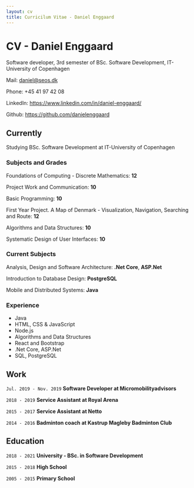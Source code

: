 ```yaml
---
layout: cv
title: Curricilum Vitae - Daniel Enggaard
---
```

# CV - Daniel Enggaard



Software developer, 3rd semester of BSc. Software Development, IT-University of Copenhagen

Mail: daniel@seos.dk

Phone: +45 41 97 42 08

LinkedIn: https://www.linkedin.com/in/daniel-enggaard/

Github: https://github.com/danielenggaard


## Currently

Studying BSc. Software Development at IT-University of Copenhagen


### Subjects and Grades

Foundations of Computing - Discrete Mathematics: __12__

Project Work and Communication: __10__

Basic Programming: __10__

First Year Project. A Map of Denmark - Visualization, Navigation, Searching and Route: __12__

Algorithms and Data Structures: __10__

Systematic Design of User Interfaces: __10__


### Current Subjects

Analysis, Design and Software Architecture: __.Net Core__, __ASP.Net__

Introduction to Database Design: __PostgreSQL__

Mobile and Distributed Systems: __Java__


### Experience

- Java
- HTML, CSS & JavaScript
- Node.js
- Algorithms and Data Structures
- React and Bootstrap
- .Net Core, ASP.Net
- SQL, PostgreSQL

## Work

`Jul. 2019 - Nov. 2019`
__Software Developer at Micromobilityadvisors__

`2018 - 2019`
__Service Assistant at Royal Arena__

`2015 - 2017`
__Service Assistant at Netto__

`2014 - 2016`
__Badminton coach at Kastrup Magleby Badminton Club__


## Education

`2018 - 2021`
__University - BSc. in Software Development__

`2015 - 2018`
__High School__

`2005 - 2015`
__Primary School__
